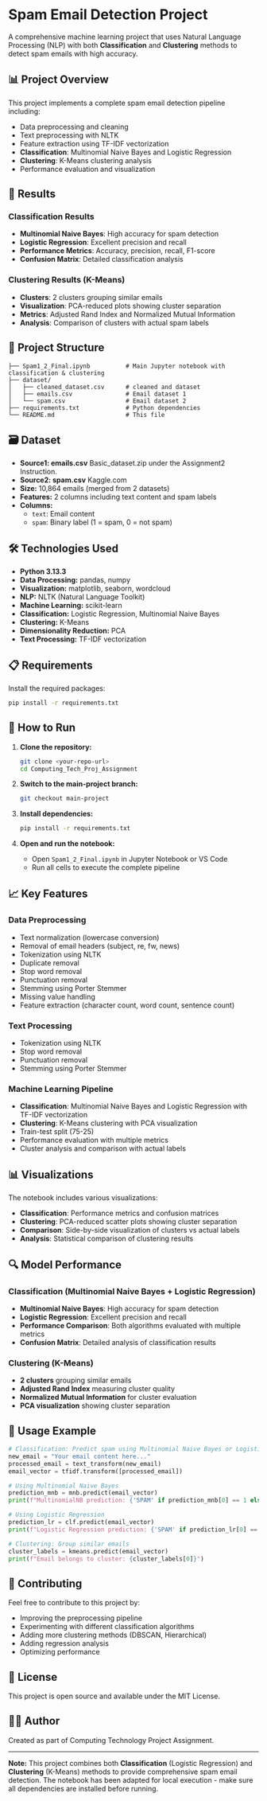 # Spam Email Detection Project

A comprehensive machine learning project that uses Natural Language Processing (NLP) with both **Classification** and **Clustering** methods to detect spam emails with high accuracy.

## 📊 Project Overview

This project implements a complete spam email detection pipeline including:
- Data preprocessing and cleaning
- Text preprocessing with NLTK
- Feature extraction using TF-IDF vectorization
- **Classification**: Multinomial Naive Bayes and Logistic Regression
- **Clustering**: K-Means clustering analysis
- Performance evaluation and visualization

## 🎯 Results

### Classification Results
- **Multinomial Naive Bayes**: High accuracy for spam detection
- **Logistic Regression**: Excellent precision and recall
- **Performance Metrics**: Accuracy, precision, recall, F1-score
- **Confusion Matrix**: Detailed classification analysis

### Clustering Results (K-Means)
- **Clusters**: 2 clusters grouping similar emails
- **Visualization**: PCA-reduced plots showing cluster separation
- **Metrics**: Adjusted Rand Index and Normalized Mutual Information
- **Analysis**: Comparison of clusters with actual spam labels

## 📁 Project Structure

```
├── Spam1_2_Final.ipynb          # Main Jupyter notebook with classification & clustering
├── dataset/
│   ├── cleaned_dataset.csv      # cleaned and dataset
│   ├── emails.csv               # Email dataset 1
│   └── spam.csv                 # Email dataset 2
├── requirements.txt             # Python dependencies
└── README.md                    # This file
```

## 🗃️ Dataset

- **Source1: emails.csv** Basic_dataset.zip under the Assignment2 Instruction.
- **Source2: spam.csv** Kaggle.com
- **Size:** 10,864 emails (merged from 2 datasets)
- **Features:** 2 columns including text content and spam labels
- **Columns:**
  - `text`: Email content
  - `spam`: Binary label (1 = spam, 0 = not spam)

## 🛠️ Technologies Used

- **Python 3.13.3**
- **Data Processing:** pandas, numpy
- **Visualization:** matplotlib, seaborn, wordcloud
- **NLP:** NLTK (Natural Language Toolkit)
- **Machine Learning:** scikit-learn
- **Classification:** Logistic Regression, Multinomial Naive Bayes
- **Clustering:** K-Means
- **Dimensionality Reduction:** PCA
- **Text Processing:** TF-IDF vectorization

## 📋 Requirements

Install the required packages:

```bash
pip install -r requirements.txt
```

## 🚀 How to Run

1. **Clone the repository:**
   ```bash
   git clone <your-repo-url>
   cd Computing_Tech_Proj_Assignment
   ```

2. **Switch to the main-project branch:**
   ```bash
   git checkout main-project
   ```

3. **Install dependencies:**
   ```bash
   pip install -r requirements.txt
   ```

4. **Open and run the notebook:**
   - Open `Spam1_2_Final.ipynb` in Jupyter Notebook or VS Code
   - Run all cells to execute the complete pipeline

## 📈 Key Features

### Data Preprocessing
- Text normalization (lowercase conversion)
- Removal of email headers (subject, re, fw, news)
- Tokenization using NLTK
- Duplicate removal
- Stop word removal
- Punctuation removal
- Stemming using Porter Stemmer
- Missing value handling
- Feature extraction (character count, word count, sentence count)

### Text Processing
- Tokenization using NLTK
- Stop word removal
- Punctuation removal
- Stemming using Porter Stemmer

### Machine Learning Pipeline
- **Classification**: Multinomial Naive Bayes and Logistic Regression with TF-IDF vectorization
- **Clustering**: K-Means clustering with PCA visualization
- Train-test split (75-25)
- Performance evaluation with multiple metrics
- Cluster analysis and comparison with actual labels

## 📊 Visualizations

The notebook includes various visualizations:
- **Classification**: Performance metrics and confusion matrices
- **Clustering**: PCA-reduced scatter plots showing cluster separation
- **Comparison**: Side-by-side visualization of clusters vs actual labels
- **Analysis**: Statistical comparison of clustering results

## 🔍 Model Performance

### Classification (Multinomial Naive Bayes + Logistic Regression)
- **Multinomial Naive Bayes**: High accuracy for spam detection
- **Logistic Regression**: Excellent precision and recall
- **Performance Comparison**: Both algorithms evaluated with multiple metrics
- **Confusion Matrix**: Detailed analysis of classification results

### Clustering (K-Means)
- **2 clusters** grouping similar emails
- **Adjusted Rand Index** measuring cluster quality
- **Normalized Mutual Information** for cluster evaluation
- **PCA visualization** showing cluster separation

## 📝 Usage Example

```python
# Classification: Predict spam using Multinomial Naive Bayes or Logistic Regression
new_email = "Your email content here..."
processed_email = text_transform(new_email)
email_vector = tfidf.transform([processed_email])

# Using Multinomial Naive Bayes
prediction_mnb = mnb.predict(email_vector)
print(f"MultinomialNB prediction: {'SPAM' if prediction_mnb[0] == 1 else 'NOT SPAM'}")

# Using Logistic Regression
prediction_lr = clf.predict(email_vector)
print(f"Logistic Regression prediction: {'SPAM' if prediction_lr[0] == 1 else 'NOT SPAM'}")

# Clustering: Group similar emails
cluster_labels = kmeans.predict(email_vector)
print(f"Email belongs to cluster: {cluster_labels[0]}")
```

## 🤝 Contributing

Feel free to contribute to this project by:
- Improving the preprocessing pipeline
- Experimenting with different classification algorithms
- Adding more clustering methods (DBSCAN, Hierarchical)
- Adding regression analysis
- Optimizing performance

## 📄 License

This project is open source and available under the MIT License.

## 👨‍💻 Author

Created as part of Computing Technology Project Assignment.

---

**Note:** This project combines both **Classification** (Logistic Regression) and **Clustering** (K-Means) methods to provide comprehensive spam email detection. The notebook has been adapted for local execution - make sure all dependencies are installed before running.
